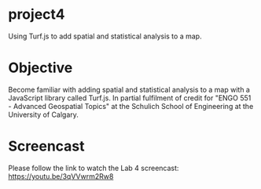 # project4
Using Turf.js to add spatial and statistical analysis to a map.

# Objective
Become familiar with adding spatial and statistical analysis to a map with 
a JavaScript library called Turf.js. In partial fulfilment of credit for 
"ENGO 551 - Advanced Geospatial Topics" at the Schulich School of Engineering 
at the University of Calgary.

# Screencast
Please follow the link to watch the Lab 4 screencast:
https://youtu.be/3qVVwrm2Rw8
